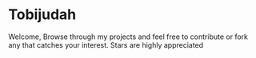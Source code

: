 # Tobijudah
Welcome,
Browse through my projects and feel free to contribute or fork any that catches your interest.
Stars are highly appreciated
